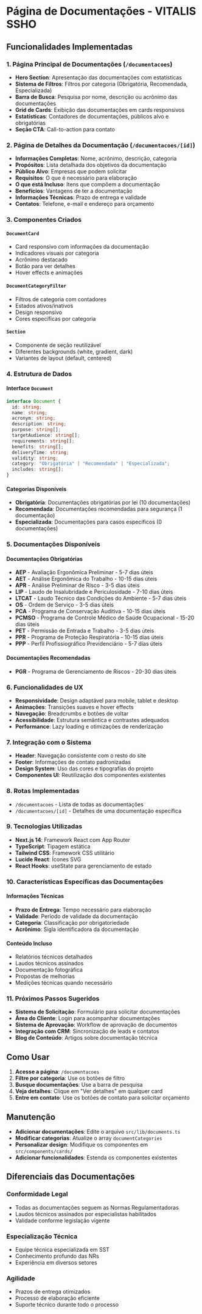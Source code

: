 # Página de Documentações - VITALIS SSHO

## Funcionalidades Implementadas

### 1. Página Principal de Documentações (`/documentacoes`)

- **Hero Section**: Apresentação das documentações com estatísticas
- **Sistema de Filtros**: Filtros por categoria (Obrigatória, Recomendada, Especializada)
- **Barra de Busca**: Pesquisa por nome, descrição ou acrônimo das documentações
- **Grid de Cards**: Exibição das documentações em cards responsivos
- **Estatísticas**: Contadores de documentações, públicos alvo e obrigatórias
- **Seção CTA**: Call-to-action para contato

### 2. Página de Detalhes da Documentação (`/documentacoes/[id]`)

- **Informações Completas**: Nome, acrônimo, descrição, categoria
- **Propósitos**: Lista detalhada dos objetivos da documentação
- **Público Alvo**: Empresas que podem solicitar
- **Requisitos**: O que é necessário para elaboração
- **O que está Incluso**: Itens que compõem a documentação
- **Benefícios**: Vantagens de ter a documentação
- **Informações Técnicas**: Prazo de entrega e validade
- **Contatos**: Telefone, e-mail e endereço para orçamento

### 3. Componentes Criados

#### `DocumentCard`

- Card responsivo com informações da documentação
- Indicadores visuais por categoria
- Acrônimo destacado
- Botão para ver detalhes
- Hover effects e animações

#### `DocumentCategoryFilter`

- Filtros de categoria com contadores
- Estados ativos/inativos
- Design responsivo
- Cores específicas por categoria

#### `Section`

- Componente de seção reutilizável
- Diferentes backgrounds (white, gradient, dark)
- Variantes de layout (default, centered)

### 4. Estrutura de Dados

#### Interface `Document`

```typescript
interface Document {
  id: string;
  name: string;
  acronym: string;
  description: string;
  purpose: string[];
  targetAudience: string[];
  requirements: string[];
  benefits: string[];
  deliveryTime: string;
  validity: string;
  category: "Obrigatória" | "Recomendada" | "Especializada";
  includes: string[];
}
```

#### Categorias Disponíveis

- **Obrigatória**: Documentações obrigatórias por lei (10 documentações)
- **Recomendada**: Documentações recomendadas para segurança (1 documentação)
- **Especializada**: Documentações para casos específicos (0 documentações)

### 5. Documentações Disponíveis

#### Documentações Obrigatórias

- **AEP** - Avaliação Ergonômica Preliminar - 5-7 dias úteis
- **AET** - Análise Ergonômica do Trabalho - 10-15 dias úteis
- **APR** - Análise Preliminar de Risco - 3-5 dias úteis
- **LIP** - Laudo de Insalubridade e Periculosidade - 7-10 dias úteis
- **LTCAT** - Laudo Técnico das Condições do Ambiente - 5-7 dias úteis
- **OS** - Ordem de Serviço - 3-5 dias úteis
- **PCA** - Programa de Conservação Auditiva - 10-15 dias úteis
- **PCMSO** - Programa de Controle Médico de Saúde Ocupacional - 15-20 dias úteis
- **PET** - Permissão de Entrada e Trabalho - 3-5 dias úteis
- **PPR** - Programa de Proteção Respiratória - 10-15 dias úteis
- **PPP** - Perfil Profissiográfico Previdenciário - 5-7 dias úteis

#### Documentações Recomendadas

- **PGR** - Programa de Gerenciamento de Riscos - 20-30 dias úteis

### 6. Funcionalidades de UX

- **Responsividade**: Design adaptável para mobile, tablet e desktop
- **Animações**: Transições suaves e hover effects
- **Navegação**: Breadcrumbs e botões de voltar
- **Acessibilidade**: Estrutura semântica e contrastes adequados
- **Performance**: Lazy loading e otimizações de renderização

### 7. Integração com o Sistema

- **Header**: Navegação consistente com o resto do site
- **Footer**: Informações de contato padronizadas
- **Design System**: Uso das cores e tipografias do projeto
- **Componentes UI**: Reutilização dos componentes existentes

### 8. Rotas Implementadas

- `/documentacoes` - Lista de todas as documentações
- `/documentacoes/[id]` - Detalhes de uma documentação específica

### 9. Tecnologias Utilizadas

- **Next.js 14**: Framework React com App Router
- **TypeScript**: Tipagem estática
- **Tailwind CSS**: Framework CSS utilitário
- **Lucide React**: Ícones SVG
- **React Hooks**: useState para gerenciamento de estado

### 10. Características Específicas das Documentações

#### Informações Técnicas

- **Prazo de Entrega**: Tempo necessário para elaboração
- **Validade**: Período de validade da documentação
- **Categoria**: Classificação por obrigatoriedade
- **Acrônimo**: Sigla identificadora da documentação

#### Conteúdo Incluso

- Relatórios técnicos detalhados
- Laudos técnicos assinados
- Documentação fotográfica
- Propostas de melhorias
- Medições técnicas quando necessário

### 11. Próximos Passos Sugeridos

- **Sistema de Solicitação**: Formulário para solicitar documentações
- **Área do Cliente**: Login para acompanhar documentações
- **Sistema de Aprovação**: Workflow de aprovação de documentos
- **Integração com CRM**: Sincronização de leads e contatos
- **Blog de Conteúdo**: Artigos sobre documentação técnica

## Como Usar

1. **Acesse a página**: `/documentacoes`
2. **Filtre por categoria**: Use os botões de filtro
3. **Busque documentações**: Use a barra de pesquisa
4. **Veja detalhes**: Clique em "Ver detalhes" em qualquer card
5. **Entre em contato**: Use os botões de contato para solicitar orçamento

## Manutenção

- **Adicionar documentações**: Edite o arquivo `src/lib/documents.ts`
- **Modificar categorias**: Atualize o array `documentCategories`
- **Personalizar design**: Modifique os componentes em `src/components/cards/`
- **Adicionar funcionalidades**: Estenda os componentes existentes

## Diferenciais das Documentações

### Conformidade Legal

- Todas as documentações seguem as Normas Regulamentadoras
- Laudos técnicos assinados por especialistas habilitados
- Validade conforme legislação vigente

### Especialização Técnica

- Equipe técnica especializada em SST
- Conhecimento profundo das NRs
- Experiência em diversos setores

### Agilidade

- Prazos de entrega otimizados
- Processo de elaboração eficiente
- Suporte técnico durante todo o processo
